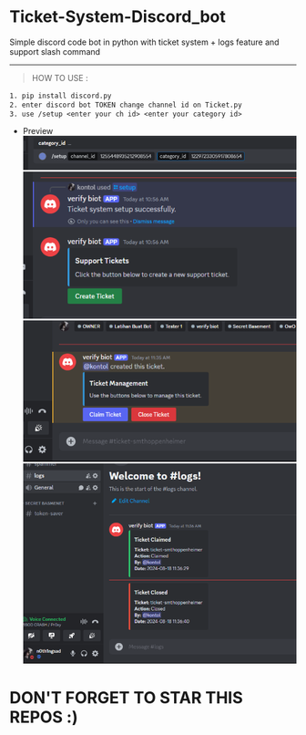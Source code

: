 # Ticket-System-Discord_bot
Simple discord code bot in python with ticket system + logs  feature and support slash command

---
> HOW TO USE : </br>
```
1. pip install discord.py
2. enter discord bot TOKEN change channel id on Ticket.py
3. use /setup <enter your ch id> <enter your category id>
```
- Preview</br>
![image img](/example1.png)</br>
![image img](/example.png)</br>
![image img](/example2.png)</br>
![image img](/example3.png)</br>

# DON'T FORGET TO STAR THIS REPOS :)
